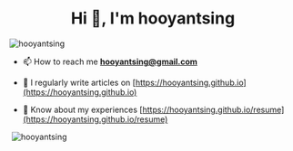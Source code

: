 <h1 align="center">Hi 👋, I'm hooyantsing</h1>
<p> <img src="https://komarev.com/ghpvc/?username=hooyantsing&label=Profile%20views&color=0e75b6&style=flat" alt="hooyantsing" /> </p>

<p>

- 📫 How to reach me **hooyantsing@gmail.com**

- 📝 I regularly write articles on [https://hooyantsing.github.io](https://hooyantsing.github.io)

- 📄 Know about my experiences [https://hooyantsing.github.io/resume](https://hooyantsing.github.io/resume)

</p>

<p>&nbsp;<img src="https://github-readme-stats.vercel.app/api?username=hooyantsing&show_icons=true&locale=en" alt="hooyantsing" /></p>
